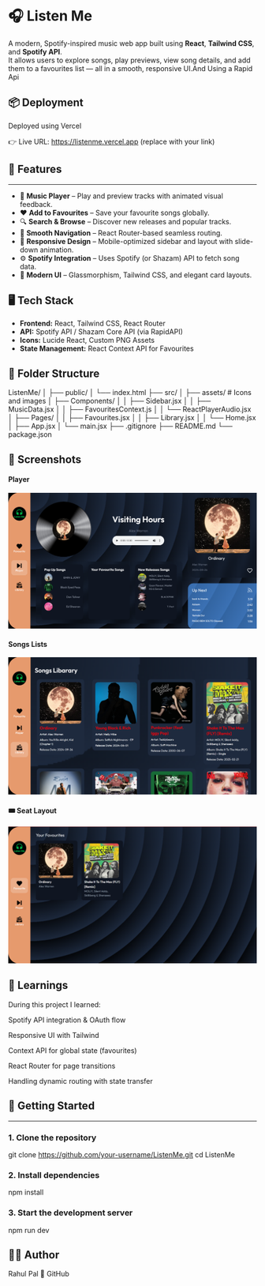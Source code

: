 # 🎧 Listen Me

A modern, Spotify-inspired music web app built using **React**, **Tailwind CSS**, and **Spotify API**.  
It allows users to explore songs, play previews, view song details, and add them to a favourites list — all in a smooth, responsive UI.And Using a Rapid Api 


📦 Deployment
----------------------------------------------------------------------------------------
Deployed using Vercel

👉 Live URL: https://listenme.vercel.app (replace with your link)


## 🌟 Features
-------------------------------------------------------------------------------------

- 🎵 **Music Player** – Play and preview tracks with animated visual feedback.
- ❤️ **Add to Favourites** – Save your favourite songs globally.
- 🔍 **Search & Browse** – Discover new releases and popular tracks.
- 🧭 **Smooth Navigation** – React Router-based seamless routing.
- 📱 **Responsive Design** – Mobile-optimized sidebar and layout with slide-down animation.
- ⚙️ **Spotify Integration** – Uses Spotify (or Shazam) API to fetch song data.
- 💚 **Modern UI** – Glassmorphism, Tailwind CSS, and elegant card layouts.


## 🖥️ Tech Stack

- **Frontend:** React, Tailwind CSS, React Router
- **API:** Spotify API / Shazam Core API (via RapidAPI)
- **Icons:** Lucide React, Custom PNG Assets
- **State Management:** React Context API for Favourites



## 📁 Folder Structure
ListenMe/
│
├── public/
│ └── index.html
├── src/
│ ├── assets/ # Icons and images
│ ├── Components/
│ │ ├── Sidebar.jsx
│ │ ├── MusicData.jsx
│ │ ├── FavouritesContext.js
│ │ └── ReactPlayerAudio.jsx
│ ├── Pages/
│ │ ├── Favourites.jsx
│ │ ├── Library.jsx
│ │ └── Home.jsx
│ ├── App.jsx
│ └── main.jsx
├── .gitignore
├── README.md
└── package.json


📸 Screenshots
----------------------------------------------------------------------------------
####  Player
![Player](src/assets/Player.png)

#### Songs Lists
![Song Library](src/assets/Library.png)

#### 🎟️ Seat Layout
![Favourites](src/assets/Favourites.png)




🧠 Learnings
---------------------------------------------------------------------------------------


During this project I learned:

Spotify API integration & OAuth flow

Responsive UI with Tailwind

Context API for global state (favourites)

React Router for page transitions

Handling dynamic routing with state transfer





## 🚀 Getting Started
---------------------------------------------------------------------------------------

### 1. Clone the repository

git clone https://github.com/your-username/ListenMe.git
cd ListenMe


### 2. Install dependencies

npm install

### 3. Start the development server
npm run dev

👨‍💻 Author
--------------------------------------------------------------------------------------
Rahul Pal
🔗 GitHub
